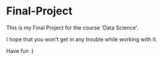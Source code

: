 # Final-Project
This is my Final Project for the course 'Data Science'. 

I hope that you won't get in any trouble while working with it.

Have fun :)
